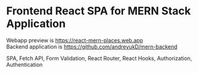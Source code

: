 # Frontend React SPA for MERN Stack Application

Webapp preview is <a target="_blank" href="https://react-mern-places.web.app">https://react-mern-places.web.app</a><br>
Backend application is <a target="_blank" href="https://react-mern-places.web.app">https://github.com/andreyukD/mern-backend</a>

SPA, Fetch API, Form Validation, React Router, React Hooks, Authorization, Authentication
